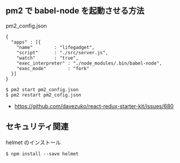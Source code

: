 ## pm2 で babel-node を起動させる方法

pm2_config.json

```
{
  "apps" : [{
    "name"        : "lifegadget",
    "script"      : "./src/server.js",
    "watch"       : "true",
    "exec_interpreter" : "./node_modules/.bin/babel-node",
    "exec_mode"        : "fork"
  }]
}
```

```
$ pm2 start pm2_config.json
$ pm2 restart pm2_cofig.json
```

- https://github.com/davezuko/react-redux-starter-kit/issues/680

## セキュリティ関連

helmet のインストール

```
$ npm install --save helmet
```
